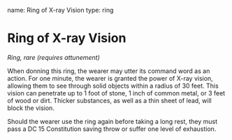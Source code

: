 name: Ring of X-ray Vision
type: ring

# Ring of X-ray Vision 
_Ring, rare (requires attunement)_ 

When donning this ring, the wearer may utter its command word as an action. For one minute, the wearer is granted the power of X-ray vision, allowing them to see through solid objects within a radius of 30 feet. This vision can penetrate up to 1 foot of stone, 1 inch of common metal, or 3 feet of wood or dirt. Thicker substances, as well as a thin sheet of lead, will block the vision.

Should the wearer use the ring again before taking a long rest, they must pass a DC 15 Constitution saving throw or suffer one level of exhaustion. 
